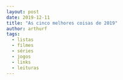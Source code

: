 ```yaml
---
layout: post
date: 2019-12-11
title: "As cinco melhores coisas de 2019"
author: arthurf
tags:
  - listas
  - filmes
  - séries
  - jogos
  - links
  - leituras
---
```



